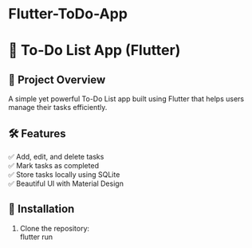 # Flutter-ToDo-App

# 📝 To-Do List App (Flutter)

## 📌 Project Overview
A simple yet powerful To-Do List app built using Flutter that helps users manage their tasks efficiently.

## 🛠️ Features
✅ Add, edit, and delete tasks  
✅ Mark tasks as completed  
✅ Store tasks locally using SQLite  
✅ Beautiful UI with Material Design  

## 🚀 Installation
1. Clone the repository:  
  flutter run
